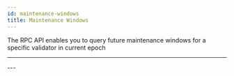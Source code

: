 ```yaml
---
id: maintenance-windows
title: Maintenance Windows
---
```



The RPC API enables you to query future maintenance windows for a specific validator 
in current epoch

---
<MaintenanceWindows />
---
